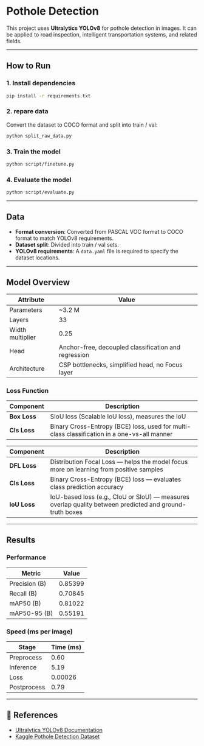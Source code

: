 # Pothole Detection

This project uses **Ultralytics YOLOv8** for pothole detection in images. It can be applied to road inspection, intelligent transportation systems, and related fields.

---

## How to Run

### 1. Install dependencies
```bash
pip install -r requirements.txt
```

### 2. repare data
Convert the dataset to COCO format and split into train / val:
```bash
python split_raw_data.py
```

### 3. Train the model
```bash
python script/finetune.py
```

### 4. Evaluate the model
```bash
python script/evaluate.py
```

---

## Data

* **Format conversion**: Converted from PASCAL VOC format to COCO format to match YOLOv8 requirements.
* **Dataset split**: Divided into train / val sets.
* **YOLOv8 requirements**: A `data.yaml` file is required to specify the dataset locations.

---

## Model Overview

| Attribute        | Value                                                |
| ---------------- | ---------------------------------------------------- |
| Parameters       | \~3.2 M                                        |
| Layers           | 33                                                   |
| Width multiplier | 0.25                                                 |
| Head             | Anchor-free, decoupled classification and regression |
| Architecture     | CSP bottlenecks, simplified head, no Focus layer     |

### Loss Function
| Component    | Description                                                                                                                                   |
| ------------ | --------------------------------------------------------------------------------------------------------------------------------------------- |
| **Box Loss** | SIoU loss (Scalable IoU loss), measures the IoU |
| **Cls Loss** | Binary Cross-Entropy (BCE) loss, used for multi-class classification in a one-vs-all manner                                                   |

| Component    | Description                                                                                                                                                           |
| ------------ | --------------------------------------------------------------------------------------------------------------------------------------------------------------------- |
| **DFL Loss** | Distribution Focal Loss —  helps the model focus more on learning from positive samples|
| **Cls Loss** | Binary Cross-Entropy (BCE) loss — evaluates class prediction accuracy                              |
| **IoU Loss** | IoU-based loss (e.g., CIoU or SIoU) — measures overlap quality between predicted and ground-truth boxes |


---

## Results

### Performance
| Metric                 | Value   |
| ---------------------- | ------- |
| Precision (B)          | 0.85399 |
| Recall (B)             | 0.70845 |
| mAP50 (B)              | 0.81022 |
| mAP50-95 (B)           | 0.55191 |

### Speed (ms per image)
| Stage       | Time (ms) |
| ----------- | --------- |
| Preprocess  | 0.60      |
| Inference   | 5.19      |
| Loss        | 0.00026   |
| Postprocess | 0.79      |

---

## 🔗 References

* [Ultralytics YOLOv8 Documentation](https://docs.ultralytics.com/)
* [Kaggle Pothole Detection Dataset](https://www.kaggle.com/datasets/andrewmvd/pothole-detection)